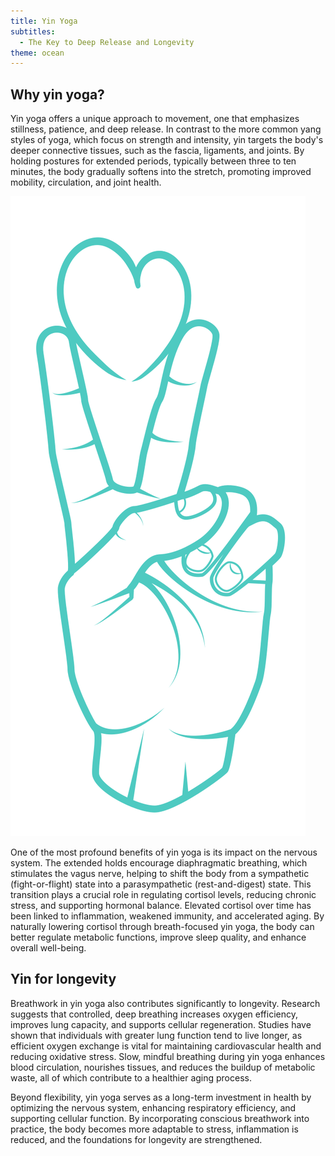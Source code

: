 ```yaml
---
title: Yin Yoga
subtitles:
  - The Key to Deep Release and Longevity
theme: ocean
---
```


## Why yin yoga?

Yin yoga offers a unique approach to movement, one that emphasizes stillness, patience, and
deep release. In contrast to the more common yang styles of yoga, which focus on strength and
intensity, yin targets the body's deeper connective tissues, such as the fascia, ligaments,
and joints. By holding postures for extended periods, typically between three to ten minutes,
the body gradually softens into the stretch, promoting improved mobility, circulation, and
joint health.

![](/src/lib/cms/media/peace_heart.svg)

One of the most profound benefits of yin yoga is its impact on the nervous system. The
extended holds encourage diaphragmatic breathing, which stimulates the vagus nerve, helping to
shift the body from a sympathetic (fight-or-flight) state into a parasympathetic
(rest-and-digest) state. This transition plays a crucial role in regulating cortisol levels,
reducing chronic stress, and supporting hormonal balance. Elevated cortisol over time has been
linked to inflammation, weakened immunity, and accelerated aging. By naturally lowering
cortisol through breath-focused yin yoga, the body can better regulate metabolic functions,
improve sleep quality, and enhance overall well-being.

## Yin for longevity

Breathwork in yin yoga also contributes significantly to longevity. Research suggests that
controlled, deep breathing increases oxygen efficiency, improves lung capacity, and supports
cellular regeneration. Studies have shown that individuals with greater lung function tend to
live longer, as efficient oxygen exchange is vital for maintaining cardiovascular health and
reducing oxidative stress. Slow, mindful breathing during yin yoga enhances blood circulation,
nourishes tissues, and reduces the buildup of metabolic waste, all of which contribute to a
healthier aging process.

Beyond flexibility, yin yoga serves as a long-term investment in health by optimizing the
nervous system, enhancing respiratory efficiency, and supporting cellular function. By
incorporating conscious breathwork into practice, the body becomes more adaptable to stress,
inflammation is reduced, and the foundations for longevity are strengthened.
